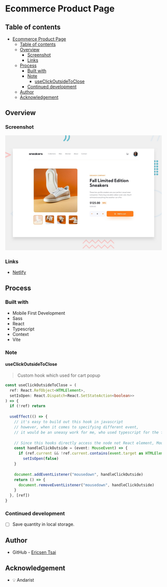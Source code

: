 # Ecommerce Product Page

## Table of contents

- [Ecommerce Product Page](#ecommerce-product-page)
  - [Table of contents](#table-of-contents)
  - [Overview](#overview)
    - [Screenshot](#screenshot)
    - [Links](#links)
  - [Process](#process)
    - [Built with](#built-with)
    - [Note](#note)
      - [useClickOutsideToClose](#useclickoutsidetoclose)
    - [Continued development](#continued-development)
  - [Author](#author)
  - [Acknowledgement](#acknowledgement)

## Overview

### Screenshot

![Preview](./design/desktop-preview.jpg)

### Links

- [Netlify](https://62c6a063c4129165ca94cf0b--euphonious-bublanina-d7100d.netlify.app)

## Process

### Built with

- Mobile First Development
- Sass
- React
- Typescript
- Context
- Vite

### Note

#### useClickOutsideToClose

> Custom hook which used for cart popup

```typescript
const useClickOutsideToClose = (
  ref: React.RefObject<HTMLElement>,
  setIsOpen: React.Dispatch<React.SetStateAction<boolean>>
) => {
  if (!ref) return

  useEffect(() => {
    // it's easy to build out this hook in javascript
    // however, when it comes to specifying different event,
    // it would be an uneasy work for me, who used typescript for the first time.

    // Since this hooks directly access the node not React element, MouseEvent is used, not React.MouseEvent.
    const handleClickOutside = (event: MouseEvent) => {
      if (ref.current && !ref.current.contains(event.target as HTMLElement))
        setIsOpen(false)
    }

    document.addEventListener("mousedown", handleClickOutside)
    return () => {
      document.removeEventListener("mousedown", handleClickOutside)
    }
  }, [ref])
}
```

### Continued development

- [ ] Save quantity in local storage.

## Author

- GitHub - [Ericsen Tsai](https://github.com/ericsen-tsai)

## Acknowledgement

- 💡 Andarist
